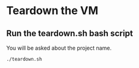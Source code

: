 # Teardown the VM

## Run the teardown.sh bash script

You will be asked about the project name.

```bash
./teardown.sh
```
